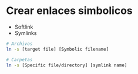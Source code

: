 # Crear enlaces simbolicos
+ Softlink
+ Symlinks

```bash
# Archivos
ln -s [target file] [Symbolic filename]

# Carpetas
ln -s [Specific file/directory] [symlink name]
```